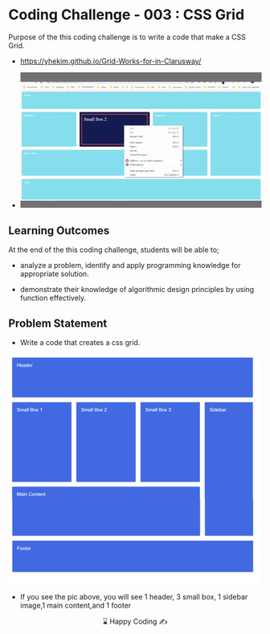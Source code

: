 # Coding Challenge - 003 : CSS Grid

Purpose of the this coding challenge is to write a code that make a CSS Grid.

- https://yhekim.github.io/Grid-Works-for-in-Clarusway/

- ![gif](https://raw.githubusercontent.com/yhekim/Grid-Works-for-in-Clarusway/main/Grid_Works.gif)


## Learning Outcomes

At the end of the this coding challenge, students will be able to;

- analyze a problem, identify and apply programming knowledge for appropriate solution.

- demonstrate their knowledge of algorithmic design principles by using function effectively.

   
## Problem Statement

- Write a code that creates a css grid.

![CSS Grid](./css-grid.png)


- If you see the pic above, you will see 1 header, 3 small box, 1 sidebar image,1 main content,and 1 footer 

<center> ⌛ Happy Coding  ✍ </center>
